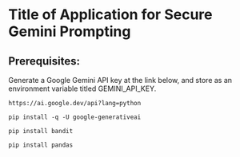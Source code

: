 # Title of Application for Secure Gemini Prompting

## Prerequisites:
Generate a Google Gemini API key at the link below, and store as an environment variable titled GEMINI_API_KEY.

```
https://ai.google.dev/api?lang=python
```

```
pip install -q -U google-generativeai
```

```
pip install bandit
```

```
pip install pandas
```
